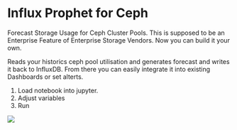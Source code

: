 # Influx Prophet for Ceph

Forecast Storage Usage for Ceph Cluster Pools. This is supposed to be an Enterprise Feature of Enterprise Storage Vendors. Now you can build it your own.

Reads your historics ceph pool utilisation and generates forecast and writes it back to InfluxDB. From there you can easily integrate it into existing Dashboards or set alterts.

1. Load notebook into jupyter.
2. Adjust variables
3. Run

![](screenhots/fbprophet_plot.png)